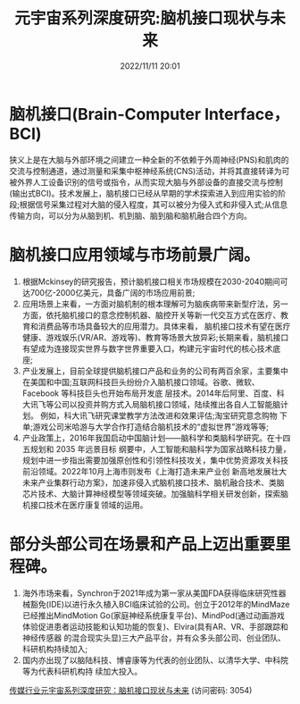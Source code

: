 ﻿---
title: 元宇宙系列深度研究:脑机接口现状与未来
date: 2022/11/11 20:01
tags:
- 元宇宙
updated: 1970-01-01 08:00:00
---

# 脑机接口(Brain-Computer Interface，BCI)
狭义上是在大脑与外部环境之间建立一种全新的不依赖于外周神经(PNS)和肌肉的交流与控制通道，通过测量和采集中枢神经系统(CNS)活动，并将其直接转译为可被外界人工设备识别的信号或指令，从而实现大脑与外部设备的直接交流与控制(输出式BCI)。技术发展上，脑机接口已经从早期的学术探索进入到应用实验的阶段;根据信号采集过程对大脑的侵入程度，其可以被分为侵入式和非侵入式;从信息传输方向，可以分为从脑到机、机到脑、脑到脑和脑机融合四个方向。

# 脑机接口应用领域与市场前景广阔。
1. 根据Mckinsey的研究报告，预计脑机接口相关市场规模在2030-2040期间可达700亿-2000亿美元，具备广阔的市场应用前景;
2. 应用场景上来看，一方面对脑机制的根本理解可为脑疾病带来新型疗法，另一方面，依托脑机接口的意念控制机器、脑控开关等新一代交互方式在医疗、教育和消费品等市场具备较大的应用潜力。具体来看， 脑机接口技术有望在医疗健康、游戏娱乐(VR/AR、游戏等)、教育等场景大放异彩;长期来看，脑机接口有望成为连接现实世界与数字世界重要入口，构建元宇宙时代的核心技术底座;
3. 产业发展上，目前全球提供脑机接口产品和业务的公司有两百余家，主要集中在美国和中国;互联网科技巨头纷纷介入脑机接口领域。谷歌、微软、Facebook 等科技巨头也开始布局开发底 层技术。2014年后阿里、百度、科大讯飞等公司以投资并购方式入局脑机接口领域，陆续推出各自人工智能脑计划。 例如，科大讯飞研究课堂教学方法改进和效果评估;淘宝研究意念购物 下单;游戏公司米哈游与大学合作打造结合脑机技术的“虚拟世界”游戏等等;
4. 产业政策上，2016年我国启动中国脑计划——脑科学和类脑科学研究。在十四五规划和 2035 年远景目标 纲要中，人工智能和脑科学为国家战略科技力量，规划中进一步指出需要加强原创性和引领性科技攻关，集中优势资源攻关科技前沿领域。2022年10月上海市则发布《上海打造未来产业创 新高地发展壮大未来产业集群行动方案》，加速非侵入式脑机接口技术、脑机融合技术、类脑芯片技术、大脑计算神经模型等领域突破。加强脑科学相关研发创新，探索脑机接口技术在医疗康复领域的运用。

# 部分头部公司在场景和产品上迈出重要里程碑。
1. 海外市场来看，Synchron于2021年成为第一家从美国FDA获得临床研究性器械豁免(IDE)以进行永久植入BCI临床试验的公司。创立于2012年的MindMaze已经推出MindMotion Go(家庭神经系统康复平台)、MindPod(通过动画游戏体验促进患者运动技能和认知功能的恢复)、Elvira(具有AR、VR、手部跟踪和神经传感器 的混合现实头显)三大产品平台，并有众多头部公司、创业团队、科研机构持续加入;
2. 国内亦出现了以脑陆科技、博睿康等为代表的创业团队、以清华大学、中科院等为代表科研机构持 续加大投入。

[传媒行业元宇宙系列深度研究：脑机接口现状与未来](https://url12.ctfile.com/f/3948612-722962428-dd74b7?p=3054)
(访问密码: 3054)

